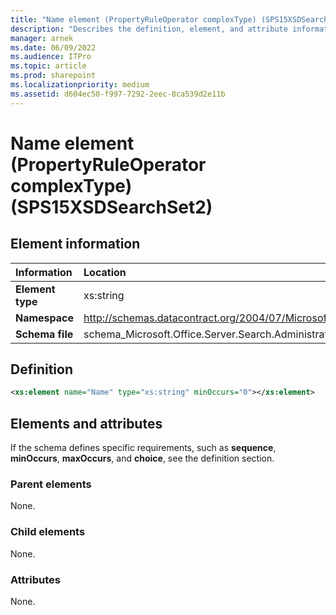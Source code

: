```yaml
---
title: "Name element (PropertyRuleOperator complexType) (SPS15XSDSearchSet2)"
description: "Describes the definition, element, and attribute information for the Name element (PropertyRuleOperator complexType) (SPS15XSDSearchSet2)."
manager: arnek
ms.date: 06/09/2022
ms.audience: ITPro
ms.topic: article
ms.prod: sharepoint
ms.localizationpriority: medium
ms.assetid: d604ec50-f997-7292-2eec-8ca539d2e11b
---
```


# Name element (PropertyRuleOperator complexType) (SPS15XSDSearchSet2)

 
  
## Element information

|Information|Location|
|:-----|:-----|
|**Element type** <br/> |xs:string  <br/> |
|**Namespace** <br/> |http://schemas.datacontract.org/2004/07/Microsoft.Office.Server.Search.Administration  <br/> |
|**Schema file** <br/> |schema_Microsoft.Office.Server.Search.Administration.xsd  <br/> |
   
## Definition

```XML
<xs:element name="Name" type="xs:string" minOccurs="0"></xs:element>

```

## Elements and attributes

If the schema defines specific requirements, such as **sequence**, **minOccurs**, **maxOccurs**, and **choice**, see the definition section. 
  
### Parent elements

None.
  
### Child elements

None.
  
### Attributes

None.
  

